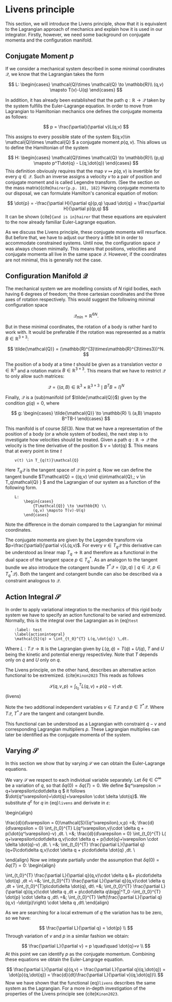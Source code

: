 # Livens principle
This section, we will introduce the Livens principle, show that it is equivalent to the Lagrangian approach of mechanics
and explain how it is used in our integrator. Firstly, however, we need some background on conjugate momenta and the configuration manifold.

## Conjugate Moment $p$
If we consider a mechanical system described in some minimal coordinates $\mathcal{Q}$, we
know that the Lagrangian takes the form

$$
    L: 
        \begin{cases} 
            \mathcal{Q}\times \mathcal{Q} \to \mathbb{R}\\ 
            (q,v) \mapsto T(v)-U(q)
        \end{cases}
$$

In addition, it has already been established that the path $q: \mathbb{R} \to \mathcal{Q}$ taken by the system
fulfills the Euler-Lagrange equation. In order to move from Lagrangian to Hamiltonian mechanics
one defines the conjugate momenta as follows:

$$
    p = \frac{\partial}{\partial v}L(q,v)
$$

This assigns to every possible state of the system $(q,v)\in \mathcal{Q}\times \mathcal{Q} $ a conjugate moment 
$p(q,v)$. This allows us to define the Hamiltonian of the system

$$
    H: 
        \begin{cases} 
            \mathcal{Q}\times \mathcal{Q} \to \mathbb{R}\\ 
            (p,q) \mapsto p^T\dot{q} - L(q,\dot{q})
        \end{cases}
$$
This definition obviously requires that the map $v \mapsto p(q,v)$ is invertible for every $q\in\mathcal{Q}$.
Such an inverse assigns a velocity $v$ to a pair of position and conjugate moment and is called Legendre transform.
(See the section on the mass matrix){cite}`hairer{p.p. 181, 182}`
Having conjugate momenta to our disposal, we can formulate Hamilton's canonical equation of motion:

$$
    \dot{p} = -\frac{\partial H}{\partial q}(p,q) \quad
    \dot{q} = \frac{\partial H}{\partial p}(p,q)
$$
It can be shown {cite}`{and is in}hairer` that these equations are equivalent to the now already
familiar Euler-Lagrange equation.

As we discuss the Livens principle, these conjugate momenta will resurface. But before that, we have
to adjust our theory a little bit in order to accommodate constrained systems. Until now,
the configuration space $\mathcal{Q}$ was always chosen minimally.
This means that positions, velocities and conjugate momenta all live in the same space $\mathcal{Q}$. However, if the
coordinates are not minimal, this is generally not the case.

## Configuration Manifold $\mathcal{Q}$

The mechanical system we are modelling consists of $N$ rigid bodies, each having 6 degrees of freedom; the
three cartesian coordinates and the three axes of rotation respectively. This would suggest the following
minimal configuration space

$$
    \mathcal{Q_{\text{min}}} = \mathbb{R}^{6N}.
$$

But in these minimal coordinates, the rotation of a body is rather hard to work with. It would be preferable if
the rotation was represented as a matrix $B\in\mathbb{R}^{3\times3}$:

$$
    \tilde{\mathcal{Q}} = (\mathbb{R}^{3}\times\mathbb{R}^{3\times3})^N.
$$

The position of a body at a time $t$ should be given as a translation vector $a\in\mathbb{R}^3$ and
a rotation matrix $B\in\mathbb{R}^{3\times3}$. This means that we have to restrict $\mathcal{Q}$ to only allow
such matrices:

$$
    \mathcal{Q} = \{(a,B) \in \mathbb{R}^{3}\times\mathbb{R}^{3\times3} \mid B^TB=I \}^N
$$

Finally, $\mathcal{Q}$ is a (sub)manifold  (of $\tilde{\mathcal{Q}}$) given by the condition $g(q)=0$, where

$$
    g: 
        \begin{cases} 
            \tilde{\mathcal{Q}} \to \mathbb{R} \\ 
            (a,B) \mapsto B^TB-I 
        \end{cases}
$$

This manifold is of course $SE(3)$.
Now that we have a representation of the position of a body (or a whole system of bodies), the next step is to investigate
how velocities should be treated. Given a path $q : \mathbb{R} \to \mathcal{Q}$
the velocity is the time derivative of the position $ v = \dot{q} $. This means that at every point in time $t$

```{math}
    v(t) \in T_{q(t)}\mathcal{Q}
```

Here $T_q\mathcal{Q}$ is the tangent space of $\mathcal{Q}$ in point $q$. Now we can define the tangent bundle
$T\mathcal{Q} = \{(q,v) \mid q\in\mathcal{Q},\; v \in  T_q\mathcal{Q} \} $ 
and the Lagrangian of our system as a function of the following form.
```{math}
    L: 
        \begin{cases} 
            {T\mathcal{Q}} \to \mathbb{R} \\
            (q,v) \mapsto T(v)-U(q)
        \end{cases}
```
Note the difference in the domain compared to the Lagrangian for minimal coordinates.

The conjugate momenta are given by the Legendre transform via $p=\frac{\partial}{\partial v}L(q,v)$.
For every $v\in T_q\mathcal{Q}$ this derivative can be understood as linear map $T_q \to \mathbb{R}$
and therefore as a functional in the dual space of the tangent space $p \in T^*_q$. As an analogon
to the tangent bundle we also introduce the cotangent bundle
$T^*\mathcal{Q} = \{(p,q) \mid q\in\mathcal{Q},\; p \in  T^*_q\mathcal{Q} \}$. Both the 
tangent and cotangent bundle can also be described via a constraint analogous to $\mathcal{Q}$.

## Action Integral $\mathcal{S}$


In order to apply variational integration to the mechanics of this rigid body system we have to specify an action functional to be varied and extremized. Normally, this is the integral over the Lagrangian as in {eq}`test`

```{math}
    :label: test
    \label{actionintegral}
    \mathcal{S}(q) = \int_{t_0}^{T} L(q,\dot{q}) \,dt.
```

Where $L:T\mathcal{Q}\to \mathbb{R}$ is the Lagrangian given by $L(q,\dot{q})=T(\dot{q})+U(q)$,
$T$ and $U$ being the kinetic and potential energy respectivley. Note that $T$ depends only on $\dot{q}$ and $U$ only on $q$.

The Livens principle, on the other hand, describes an alternative action functional to be extremized. {cite}`Kinon2023`
This reads as follows

$$
    \mathcal{S}(q,v,p) = \int_{t_0}^{T} L(q,v) + p(\dot{q}-v) \,dt.
$$(livens)

Note the two additional independent variables $v\in T \mathcal{Q}$ and $p \in T^{*} \mathcal{Q}$. Where $T\mathcal{Q}$,
$T^*\mathcal{Q}$ are the tangent and cotangent bundle.

This functional can be understood as a Lagrangian with constraint $\dot{q}-v$ and corresponding Lagrangian multipliers $p$.
These Lagrangian multiplies can later be identified as the conjugate momenta of the system.


## Varying $\mathcal{S}$
In this section we show that by varying $\mathcal{S}$ we can obtain the Euler-Lagrange equations.

We vary $\mathcal{S}$ we respect to each individual variable separately.
Let $\delta q \in C^\infty$ be a variation of $q$, so that $\delta q(0)=\delta q(T)=0$. We
define $q^\varepsilon := q+\varepsilon\cdot\delta q $ it follows 
$\dot{q^\varepsilon}=\dot{q}+\varepsilon \cdot \delta \dot{q}$. We substitute 
$q^\varepsilon$ for $q$ in  {eq}`livens` and derivate in $\varepsilon$:

\begin{align}

\frac{d}{d\varepsilon = 0}\mathcal{S}({q^\varepsilon},v,p) 
        =&\; \frac{d}{d\varepsilon = 0}  \int_{t_0}^{T} L(q^\varepsilon,v)\cdot \delta q + p(\dot{q^\varepsilon}-v) \,dt. \\
        =&\;    \frac{d}{d\varepsilon = 0} \int_{t_0}^{T} L( q+\varepsilon\cdot\delta q,v)\cdot \delta q + p(\dot{q}+\varepsilon \cdot 
            \delta \dot{q}-v) \,dt. \\
        =&\;  \int_{t_0}^{T} \frac{\partial L}{\partial q}(q+0\cdot\delta q,v)\cdot \delta q + p\cdot\delta \dot{q} \,dt. \\

\end{align}
Now we integrate partially under the assumption that $\delta q(0)=\delta q(T)=0$:
\begin{align}

 \int_{t_0}^{T} \frac{\partial L}{\partial q}(q,v)\cdot \delta q &+ p\cdot\delta \dot{q} \,dt =\\
        =&\; \int_{t_0}^{T} \frac{\partial L}{\partial q}(q,v)\cdot \delta q \,dt + \int_{t_0}^{T}p\cdot\delta \dot{q}\, dt\\
        =&\;  \int_{t_0}^{T} \frac{\partial L}{\partial q}(q,v)\cdot \delta q \,dt + p\cdot\delta q\bigg|^T_0
            -\int_{t_0}^{T} \dot{p} \cdot \delta q \,dt\\
        =&\; \int_{t_0}^{T} \left(\frac{\partial L}{\partial q}(q,v)
            -\dot{p}\right) \cdot \delta q \,dt\\
\end{align}

As we are searching for a local extremum of $q$ the variation has to be zero, so we have:

$$
\frac{\partial L}{\partial q} = 
            \dot{p} \\
$$
Through variation of $v$ and $p$ in a similar fashion we obtain:

$$
\frac{\partial L}{\partial v} = 
            p 
\quad\quad
            \dot{q}=v \\
$$
At this point we can identify $p$ as the conjugate momentum. Combining these equations we
obtain the Euler-Langrage equation.

$$
\frac{\partial L}{\partial q}(q,v) = \frac{\partial L}{\partial q}(q,\dot{q}) =
            \dot{p}(q,\dot{q}) =  \frac{d}{dt}\frac{\partial L}{\partial v}(q,\dot{q})\\
$$
Now we have shown that the functional {eq}`livens` describes the same system as the Lagrangian. For
a more in-depth investigation of the properties of the Livens principle see {cite}`Kinon2023`.
